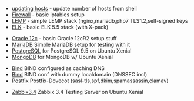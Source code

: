 
<p><ul>
<li><a href="https://github.com/mangobanaani/ansible/tree/master/updating_hosts">updating hosts</a> - update number of hosts from shell</li>
<li><a href="https://github.com/mangobanaani/ansible/tree/master/firewall">Firewall</a> - basic iptables setup </li>
<li><a href="https://github.com/mangobanaani/ansible/tree/master/lemp">LEMP</a> - simple LEMP stack (nginx,mariadb,php7 TLS1.2,self-signed keys</li>
<li><a href="https://github.com/mangobanaani/ansible/tree/master/elk">ELK</a> - basic ELK 5.5 stack (with X-pack) </li>
</ul>
</p>
<p>
<ul>
<li><a href="https://github.com/mangobanaani/ansible/tree/master/oracle12c">Oracle 12c</a> - basic Oracle 12cR2 setup stuff</li>
<li><a href="https://github.com/mangobanaani/ansible/tree/master/mariaDB">MariaDB</a> Simple MariaDB setup for testing with it</li>
<li><a href="https://github.com/mangobanaani/ansible/tree/master/postgreSQL">PostgreSQL</a> for PostgreSQL 9.5 on Ubuntu Xenial</li>
<li><a href="https://github.com/mangobanaani/ansible/tree/master/MongoDB">MongoDB</a> for MongoDB w/ Ubuntu Xenial </li>
</ul>
</p>
<p>
<ul>
<li><a href="https://github.com/mangobanaani/ansible/tree/master/bind">Bind</a> BIND configured as caching DNS </li>
<li><a href="https://github.com/mangobanaani/ansible/tree/master/bind2">Bind</a> BIND conf with dummy localdomain (DNSSEC incl) </li>
<li><a href="https://github.com/mangobanaani/ansible/tree/master/postfix">Postfix</a> Postfix-Dovecot (sasl-tls,spf,dkim,spamassassin,clamav)</li>
</ul>
</p>
<p>
<ul>
<li><a href="https://github.com/mangobanaani/ansible/tree/master/zbxsrv">Zabbix3.4</a> Zabbix 3.4 Testing Server on Ubuntu Xenial </li>
</ul>
</p>
